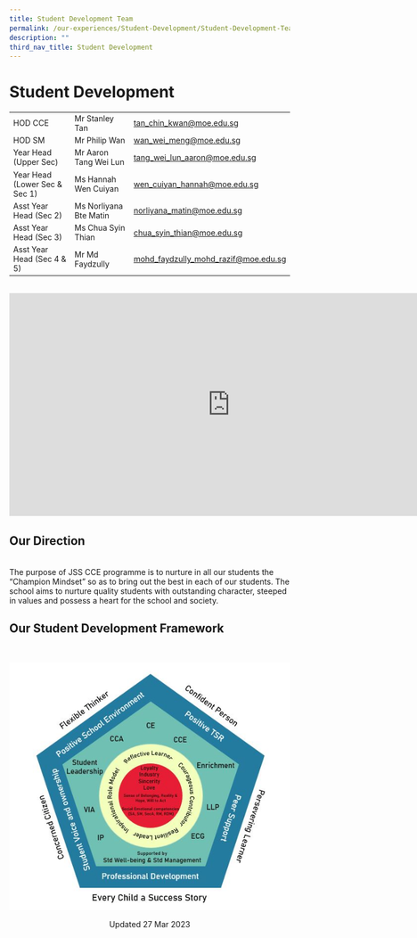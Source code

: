 ```yaml
---
title: Student Development Team
permalink: /our-experiences/Student-Development/Student-Development-Team/
description: ""
third_nav_title: Student Development
---
```

# Student Development


| |  | |
| -------- | -------- | -------- |
| HOD CCE  | Mr Stanley Tan     | [tan_chin_kwan@moe.edu.sg](tan_chin_kwan@moe.edu.sg)    |
| HOD SM    | Mr Philip Wan    |[wan_wei_meng@moe.edu.sg](wan_wei_meng@moe.edu.sg)    |
| Year Head (Upper Sec)   | Mr Aaron Tang Wei Lun    | [tang_wei_lun_aaron@moe.edu.sg](tang_wei_lun_aaron@moe.edu.sg)     |
| Year Head (Lower Sec & Sec 1)     | Ms Hannah Wen Cuiyan    | [wen_cuiyan_hannah@moe.edu.sg](wen_cuiyan_hannah@moe.edu.sg)     |
| Asst Year Head (Sec 2)    | Ms Norliyana Bte Matin     | [norliyana_matin@moe.edu.sg](norliyana_matin@moe.edu.sg)    |
| Asst Year Head (Sec 3)    | Ms Chua Syin Thian     | [chua_syin_thian@moe.edu.sg](chua_syin_thian@moe.edu.sg)     |
| Asst Year Head (Sec 4 & 5)    | Mr Md Faydzully    | [mohd_faydzully_mohd_razif@moe.edu.sg](mohd_faydzully_mohd_razif@moe.edu.sg)    |

<br>

<iframe allowfullscreen="true" height="400" width="791" frameborder="0" src="https://docs.google.com/presentation/d/e/2PACX-1vQdYa3Nvh4LUafbL_yJ-vKOoZSet_1jrHNoObK289nxQAtkxecTzgESUBSMUKfvJ4xHtbV8F6gcqcv6/embed?start=true&amp;loop=true&amp;delayms=15000"></iframe>


## Our Direction
<br>
The purpose of JSS CCE programme is to nurture in all our students the “Champion Mindset” so as to bring out the best in each of our students. The school aims to nurture quality students with outstanding character, steeped in values and possess a heart for the school and society.

## Our Student Development Framework
<br>

![](/images/JS_Student%20Development%20Framework%202020.jpg)

<center> Updated 27 Mar 2023 </center>